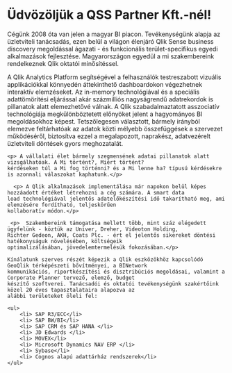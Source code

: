 <h1> Üdvözöljük a QSS Partner Kft.-nél!</h1>
   <p> Cégünk 2008 óta van jelen a magyar BI piacon. Tevékenységünk alapja az üzletviteli tanácsadás, ezen belül a világon
    élenjáró Qlik Sense business discovery megoldással ágazati - és funkcionális terület-specifikus egyedi alkalmazások
    fejlesztése. Magyarországon egyedül a mi szakembereink rendelkeznek Qlik oktatói minősítéssel.</p>
     <p>A Qlik Analytics Platform segítségével a felhasználók testreszabott vizuális applikációkkal könnyedén áttekinthető
    dashboardokon végezhetnek interaktív elemzéseket. Az in-memory technológiával és a speciális adattömörítési
    eljárással akár százmilliós nagyságrendű adatrekordok is pillanatok alatt elemezhetővé válnak. A Qlik
    szabadalmaztatott asszociatív technológiája megkülönböztetett előnyöket jelent a hagyományos BI megoldásokhoz
    képest. Tetszőlegesen választott, bármely irányból elemezve feltárhatóak az adatok közti mélyebb összefüggések a
    szervezet működéséről, biztosítva ezzel a megalapozott, naprakész, adatvezérelt üzletviteli döntések gyors
    meghozatalát.</p>

    <p> A vállalati élet bármely szegmensének adatai pillanatok alatt vizsgálhatóak. A Mi történt?, Miért történt?
    kérdéseken túl a Mi fog történni? és a Mi lenne ha? típusú kérdésekre is azonnali válaszokat kaphatunk.</p>

      <p> A Qlik alkalmazások implementálása már napokon belül képes hozzáadott értéket létrehozni a cég számára. A smart data
    load technológiával jelentős adatelőkészítési idő takarítható meg, ami elemzésére fordítható, teljeskörűen
    kollaboratív módon.</p>

     <p>  Szakembereink támogatása mellett több, mint száz elégedett ügyfelünk - köztük az Univer, Dreher, Videoton Holding,
    Richter Gedeon, AKH, Coats Plc. - ért el jelentős sikereket döntési hatékonyságuk növelésében, költségeik
    optimalizálásában, jövedelemtermelésük fokozásában.</p>

    Kínálatunk szerves részét képezik a Qlik eszközökhöz kapcsolódó GeoQlik térképészeti bővítményei, a BINetwork
    kommunikációs, riportkészítési és disztribúciós megoldásai, valamint a Corporate Planner tervező, elemző, budget
    készítő szoftverei. Tanácsadói és oktatói tevékenységünk szakértőink közel 20 éves tapasztalataira alapozva az
    alábbi területeket öleli fel:

    <ul>
        <li> SAP R3/ECC</li>
        <li> SAP BW/BI</li>  
        <li> SAP CRM és SAP HANA </li> 
        <li> JD Edwards </li>
        <li> MOVEX</li> 
        <li> Microsoft Dynamics NAV ERP </li>
        <li> Sybase</li>
        <li> Cognos alapú adattárház rendszerek</li>
    </ul>
